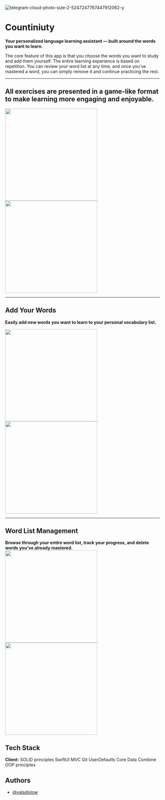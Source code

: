 
![telegram-cloud-photo-size-2-5247247767447912062-y](https://user-images.githubusercontent.com/102054137/171947960-e5d5a239-1462-465c-861d-c467c3bfff27.jpg)

# Countiniuty

**Your personalized language learning assistant — built around the words you want to learn.**

The core feature of this app is that you choose the words you want to study and add them yourself. The entire learning experience is based on repetition. You can review your word list at any time, and once you’ve mastered a word, you can simply remove it and continue practicing the rest.
___
## All exercises are presented in a game-like format to make learning more engaging and enjoyable.
<img src="https://user-images.githubusercontent.com/102054137/171947674-708efc34-9dec-4e55-9baa-16ef32935417.jpg" width="300" />  <img src="https://user-images.githubusercontent.com/102054137/171947694-ba406520-afb5-4cb4-8aa6-e742d172c96c.jpg" width="300" />

___
## Add Your Words
**Easily add new words you want to learn to your personal vocabulary list.**

<img src="https://user-images.githubusercontent.com/102054137/171947726-5ed79340-7cc8-40f1-9047-9766c07b9fba.jpg" width="300" />  <img src="https://user-images.githubusercontent.com/102054137/171947761-022fb529-88d3-4332-a11b-30e28bdbb330.jpg" width="300" />
___
## Word List Management
**Browse through your entire word list, track your progress, and delete words you’ve already mastered.**
<img src="https://user-images.githubusercontent.com/102054137/171948171-5461496e-83f5-45c9-a306-0ce5ffc45201.jpg" width="300" />  <img src="https://user-images.githubusercontent.com/102054137/171948216-61ed7bc2-a319-4cb4-ab9a-8ae7d767f5e8.jpg" width="300" />


## Tech Stack

**Client:** 
SOLID principles
SwiftUI
MVC
Git
UserDefaults
Core Data
Combine
OOP principles


## Authors

- [@valadislow](https://www.github.com/valadislow)

